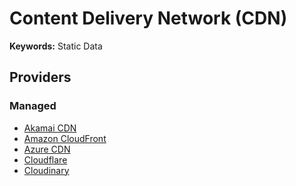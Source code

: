 # Content Delivery Network (CDN)

**Keywords:** Static Data

## Providers

### Managed

- [Akamai CDN](https://akamai.com)
- [Amazon CloudFront](/aws/services/cloudfront.md)
- [Azure CDN](/azure/services/cdn.md)
- [Cloudflare](https://cloudflare.com)
- [Cloudinary](/cloudinary.md)

<!--
https://bunny.net/cdn
-->

<!--
Home Responses

https://cdn.freecodecamp.org
https://cdn.discordapp.com
-->
